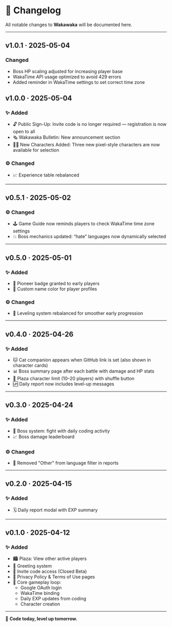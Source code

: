 # 📝 Changelog

All notable changes to **Wakawaka** will be documented here.

---

## v1.0.1 · 2025-05-04

### Changed

- Boss HP scaling adjusted for increasing player base
- WakaTime API usage optimized to avoid 429 errors
- Added reminder in WakaTime settings to set correct time zone

## v1.0.0 · 2025-05-04

### ✨ Added

- 🔓 Public Sign-Up: Invite code is no longer required — registration is now open to all
- 🗞️ Wakawaka Bulletin: New announcement section
- 🧑‍🎨 New Characters Added: Three new pixel-style characters are now available for selection

### ⚙️ Changed

- 📈 Experience table rebalanced

---

## v0.5.1 · 2025-05-02

### ⚙️ Changed

- 🕹️ Game Guide now reminds players to check WakaTime time zone settings
- 💥 Boss mechanics updated: “hate” languages now dynamically selected

---

## v0.5.0 · 2025-05-01

### ✨ Added

- 🏅 Pioneer badge granted to early players
- 🎨 Custom name color for player profiles

### ⚙️ Changed

- 🧱 Leveling system rebalanced for smoother early progression

---

## v0.4.0 · 2025-04-26

### ✨ Added

- 🐱 Cat companion appears when GitHub link is set (also shown in character cards)
- 📊 Boss summary page after each battle with damage and HP stats
- 👥 Plaza character limit (10–20 players) with shuffle button
- 🆙 Daily report now includes level-up messages

---

## v0.3.0 · 2025-04-24

### ✨ Added

- 🐉 Boss system: fight with daily coding activity
- 📈 Boss damage leaderboard

### ⚙️ Changed

- 🚫 Removed "Other" from language filter in reports

---

## v0.2.0 · 2025-04-15

### ✨ Added

- 🗓️ Daily report modal with EXP summary

---

## v0.1.0 · 2025-04-12

### ✨ Added

- 🏙️ Plaza: View other active players
- 💬 Greeting system
- 🔐 Invite code access (Closed Beta)
- 📄 Privacy Policy & Terms of Use pages
- 🧩 Core gameplay loop:
  - Google OAuth login
  - WakaTime binding
  - Daily EXP updates from coding
  - Character creation

---

🌱 **Code today, level up tomorrow.**
